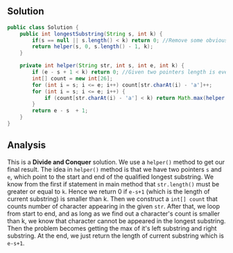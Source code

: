 ## Solution 
```java
public class Solution {
    public int longestSubstring(String s, int k) {
        if(s == null || s.length() < k) return 0; //Remove some obviously wrong cases first 
        return helper(s, 0, s.length() - 1, k);
    }

    private int helper(String str, int s, int e, int k) {
        if (e - s + 1 < k) return 0; //Given two pointers length is even smaller than k, cannot construct valid substring 
        int[] count = new int[26];
        for (int i = s; i <= e; i++) count[str.charAt(i) - 'a']++;
        for (int i = s; i <= e; i++) {
            if (count[str.charAt(i) - 'a'] < k) return Math.max(helper(str, s, i-1, k), helper(str, i+1, e, k));
        }
        return e - s  + 1;
    }
}
```

## Analysis 
This is a **Divide and Conquer** solution. We use a `helper()` method to get our final result. The idea in `helper()` method is that we have two pointers `s` and `e`, which point to the start and end of the qualified longest substring. We know from the first if statement in main method that `str.length()` must be greater or equal to `k`. Hence we return 0 if `e-s+1` (which is the length of current substring) is smaller than k. Then we construct a `int[] count` that counts number of character appearing in the given `str`. After that, we loop from start to end, and as long as we find out a character's count is smaller than k, we know that character cannot be appeared in the longest substring. Then the problem becomes getting the max of it's left substring and right substring. At the end, we just return the length of current substring which is `e-s+1`. 